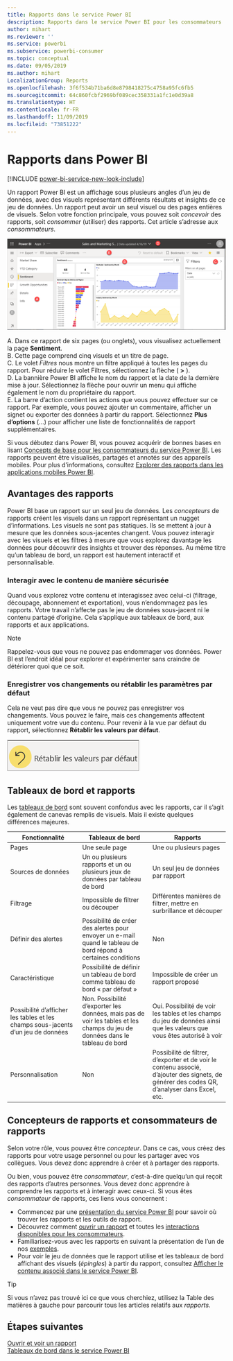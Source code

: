 ```yaml
---
title: Rapports dans le service Power BI
description: Rapports dans le service Power BI pour les consommateurs
author: mihart
ms.reviewer: ''
ms.service: powerbi
ms.subservice: powerbi-consumer
ms.topic: conceptual
ms.date: 09/05/2019
ms.author: mihart
LocalizationGroup: Reports
ms.openlocfilehash: 3f6f534b71ba6d8e8798418275c4758a95fc6fb5
ms.sourcegitcommit: 64c860fcbf2969bf089cec358331a1fc1e0d39a8
ms.translationtype: HT
ms.contentlocale: fr-FR
ms.lasthandoff: 11/09/2019
ms.locfileid: "73851222"
---
```

# <a name="reports-in-power-bi"></a>Rapports dans Power BI

[!INCLUDE [power-bi-service-new-look-include](../includes/power-bi-service-new-look-include.md)]

Un rapport Power BI est un affichage sous plusieurs angles d’un jeu de données, avec des visuels représentant différents résultats et insights de ce jeu de données.  Un rapport peut avoir un seul visuel ou des pages entières de visuels. Selon votre fonction principale, vous pouvez soit *concevoir* des rapports, soit *consommer* (utiliser) des rapports. Cet article s’adresse aux *consommateurs*.

![Capture d’écran d’une page de rapport.](./media/end-user-reports/power-bi-report.png)

A. Dans ce rapport de six pages (ou onglets), vous visualisez actuellement la page **Sentiment**.    
B. Cette page comprend cinq visuels et un titre de page.    
C. Le volet *Filtres* nous montre un filtre appliqué à toutes les pages du rapport. Pour réduire le volet Filtres, sélectionnez la flèche ( **>** ).    
D. La bannière Power BI affiche le nom du rapport et la date de la dernière mise à jour. Sélectionnez la flèche pour ouvrir un menu qui affiche également le nom du propriétaire du rapport.    
E. La barre d’action contient les actions que vous pouvez effectuer sur ce rapport.  Par exemple, vous pouvez ajouter un commentaire, afficher un signet ou exporter des données à partir du rapport.  Sélectionnez **Plus d’options** (...) pour afficher une liste de fonctionnalités de rapport supplémentaires.    

Si vous débutez dans Power BI, vous pouvez acquérir de bonnes bases en lisant [Concepts de base pour les consommateurs du service Power BI](end-user-basic-concepts.md). Les rapports peuvent être visualisés, partagés et annotés sur des appareils mobiles. Pour plus d’informations, consultez [Explorer des rapports dans les applications mobiles Power BI](mobile/mobile-reports-in-the-mobile-apps.md).

## <a name="advantages-of-reports"></a>Avantages des rapports

Power BI base un rapport sur un seul jeu de données. Les *concepteurs* de rapports créent les visuels dans un rapport représentant un nugget d’informations. Les visuels ne sont pas statiques.  Ils se mettent à jour à mesure que les données sous-jacentes changent. Vous pouvez interagir avec les visuels et les filtres à mesure que vous explorez davantage les données pour découvrir des insights et trouver des réponses. Au même titre qu’un tableau de bord, un rapport est hautement interactif et personnalisable.

### <a name="safely-interact-with-content"></a>Interagir avec le contenu de manière sécurisée

Quand vous explorez votre contenu et interagissez avec celui-ci (filtrage, découpage, abonnement et exportation), vous n’endommagez pas les rapports. Votre travail n’affecte pas le jeu de données sous-jacent ni le contenu partagé d’origine. Cela s’applique aux tableaux de bord, aux rapports et aux applications.

> [!NOTE]
> Rappelez-vous que vous ne pouvez pas endommager vos données. Power BI est l’endroit idéal pour explorer et expérimenter sans craindre de détériorer quoi que ce soit.

### <a name="save-your-changes-or-revert-to-the-default-settings"></a>Enregistrer vos changements ou rétablir les paramètres par défaut

Cela ne veut pas dire que vous ne pouvez pas enregistrer vos changements. Vous pouvez le faire, mais ces changements affectent uniquement votre vue du contenu. Pour revenir à la vue par défaut du rapport, sélectionnez **Rétablir les valeurs par défaut**.

![Capture d’écran de l’icône Rétablir les valeurs par défaut.](./media/end-user-reports/power-bi-reset.png)

## <a name="dashboards-versus-reports"></a>Tableaux de bord et rapports

Les [tableaux de bord](end-user-dashboards.md) sont souvent confondus avec les rapports, car il s’agit également de canevas remplis de visuels. Mais il existe quelques différences majeures.  

| **Fonctionnalité** | **Tableaux de bord** | **Rapports** |
| --- | --- | --- |
| Pages |Une seule page |Une ou plusieurs pages |
| Sources de données |Un ou plusieurs rapports et un ou plusieurs jeux de données par tableau de bord |Un seul jeu de données par rapport |
| Filtrage |Impossible de filtrer ou découper |Différentes manières de filtrer, mettre en surbrillance et découper |
| Définir des alertes |Possibilité de créer des alertes pour envoyer un e-mail quand le tableau de bord répond à certaines conditions |Non |
| Caractéristique |Possibilité de définir un tableau de bord comme tableau de bord « par défaut » |Impossible de créer un rapport proposé |
| Possibilité d’afficher les tables et les champs sous-jacents d’un jeu de données |Non. Possibilité d’exporter les données, mais pas de voir les tables et les champs du jeu de données dans le tableau de bord |Oui. Possibilité de voir les tables et les champs du jeu de données ainsi que les valeurs que vous êtes autorisé à voir |
| Personnalisation |Non  |Possibilité de filtrer, d’exporter et de voir le contenu associé, d’ajouter des signets, de générer des codes QR, d’analyser dans Excel, etc. |

<!--| Available in Power BI Desktop |No |Yes, can create and view reports in Desktop |
| Pinning |Can pin existing visuals (tiles) only from current dashboard to your other dashboards |Can pin visuals (as tiles) to any of your dashboards. Can pin entire report pages to any of your dashboards. | -->

## <a name="report-designers-and-report-consumers"></a>Concepteurs de rapports et consommateurs de rapports

Selon votre rôle, vous pouvez être *concepteur*. Dans ce cas, vous créez des rapports pour votre usage personnel ou pour les partager avec vos collègues. Vous devez donc apprendre à créer et à partager des rapports.

Ou bien, vous pouvez être *consommateur*, c’est-à-dire quelqu’un qui reçoit des rapports d’autres personnes. Vous devez donc apprendre à comprendre les rapports et à interagir avec ceux-ci. Si vous êtes *consommateur* de rapports, ces liens vous concernent :

* Commencez par une [présentation du service Power BI](end-user-basic-concepts.md) pour savoir où trouver les rapports et les outils de rapport.
* Découvrez comment [ouvrir un rapport](end-user-report-open.md) et toutes les [interactions disponibles pour les consommateurs](end-user-reading-view.md).
* Familiarisez-vous avec les rapports en suivant la présentation de l’un de nos [exemples](../sample-tutorial-connect-to-the-samples.md).  
* Pour voir le jeu de données que le rapport utilise et les tableaux de bord affichant des visuels (*épingles*) à partir du rapport, consultez [Afficher le contenu associé dans le service Power BI](end-user-related.md).

> [!TIP]
> Si vous n’avez pas trouvé ici ce que vous cherchiez, utilisez la Table des matières à gauche pour parcourir tous les articles relatifs aux *rapports*.

## <a name="next-steps"></a>Étapes suivantes

[Ouvrir et voir un rapport](end-user-report-open.md)    
[Tableaux de bord dans le service Power BI](end-user-dashboards.md)